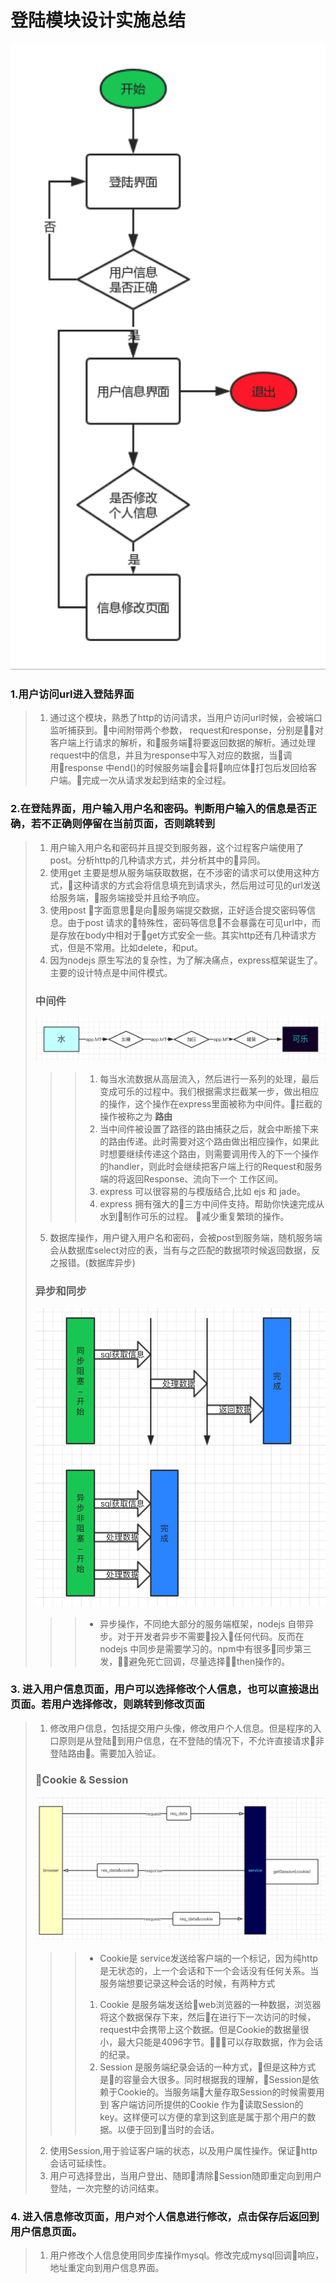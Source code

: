 # 登陆模块设计实施总结

 ![Alt text](./res/loginModule.png)

### 1.用户访问url进入登陆界面
>1. 通过这个模块，熟悉了http的访问请求，当用户访问url时候，会被端口监听捕获到。中间附带两个参数， request和response，分别是对客户端上行请求的解析，和服务端将要返回数据的解析。通过处理request中的信息，并且为response中写入对应的数据，当调用response 中end()的时候服务端会将响应体打包后发回给客户端。完成一次从请求发起到结束的全过程。

### 2.在登陆界面，用户输入用户名和密码。判断用户输入的信息是否正确，若不正确则停留在当前页面，否则跳转到
  
>1. 用户输入用户名和密码并且提交到服务器，这个过程客户端使用了 post。分析http的几种请求方式，并分析其中的异同。
>2. 使用get 主要是想从服务端获取数据，在不涉密的请求可以使用这种方式，这种请求的方式会将信息填充到请求头，然后用过可见的url发送给服务端，服务端接受并且给予响应。
>3. 使用post 字面意思是向服务端提交数据，正好适合提交密码等信息。由于post 请求的特殊性，密码等信息不会暴露在可见url中，而是存放在body中相对于get方式安全一些。其实http还有几种请求方式，但是不常用。比如delete，和put。
>4. 因为nodejs 原生写法的复杂性，为了解决痛点，express框架诞生了。主要的设计特点是中间件模式。
>### 中间件
>![Alt text](./res/middleWare.png)
>>>1. 每当水流数据从高层流入，然后进行一系列的处理，最后变成可乐的过程中。我们根据需求拦截某一步，做出相应的操作，这个操作在express里面被称为中间件。拦截的操作被称之为 __路由__
>>>2. 当中间件被设置了路径的路由捕获之后，就会中断接下来的路由传递。此时需要对这个路由做出相应操作，如果此时想要继续传递这个路由，则需要调用传入的下一个操作的handler，则此时会继续把客户端上行的Request和服务端的将返回Response、流向下一个 工作区间。
>>>3. express 可以很容易的与模版结合,比如 ejs 和 jade。
>>>4. express 拥有强大的三方中间件支持。帮助你快速完成从水到制作可乐的过程。 减少重复繁琐的操作。
>5. 数据库操作，用户键入用户名和密码，会被post到服务端，随机服务端会从数据库select对应的表，当有与之匹配的数据项时候返回数据，反之报错。(数据库异步)
>### 异步和同步
>![Alt text](./res/async.png)
>>>- 异步操作，不同绝大部分的服务端框架，nodejs 自带异步。对于开发者异步不需要投入任何代码。反而在nodejs 中同步是需要学习的。npm中有很多同步第三发，避免死亡回调，尽量选择then操作的。



### 3. 进入用户信息页面，用户可以选择修改个人信息，也可以直接退出页面。若用户选择修改，则跳转到修改页面
>1. 修改用户信息，包括提交用户头像，修改用户个人信息。但是程序的入口原则是从登陆到用户信息，在不登陆的情况下，不允许直接请求非登陆路由。需要加入验证。
>### Cookie & Session
>![Alt text](./res/cookie.png)
>>>- Cookie是 service发送给客户端的一个标记，因为纯http是无状态的，上一个会话和下一个会话没有任何关系。当服务端想要记录这种会话的时候，有两种方式
>>> 1. Cookie 是服务端发送给web浏览器的一种数据，浏览器将这个数据保存下来，然后在进行下一次访问的时候，request中会携带上这个数据。但是Cookie的数据量很小，最大只能是4096字节。可以存取数据，作为会话的纪录。
>>> 2. Session 是服务端纪录会话的一种方式，但是这种方式是的容量会大很多。同时根据我的理解，Session是依赖于Cookie的。当服务端大量存取Session的时候需要用到 客户端访问所提供的Cookie 作为读取Session的key。这样便可以方便的拿到这到底是属于那个用户的数据。以便于回到当时的会话。
>2. 使用Session,用于验证客户端的状态，以及用户属性操作。保证http会话可延续性。
>3. 用户可选择登出，当用户登出、随即清除Session随即重定向到用户登陆，一次完整的访问结束。

### 4. 进入信息修改页面，用户对个人信息进行修改，点击保存后返回到用户信息页面。
>1.  用户修改个人信息使用同步库操作mysql。修改完成mysql回调响应，地址重定向到用户信息界面。